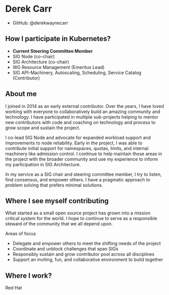 # Derek Carr

- GitHub: @derekwaynecarr

## How I participate in Kubernetes?

- **Current Steering Committee Member**
- SIG Node (co-chair)
- SIG Architecture (co-chair)
- WG Resource Management (Emeritus Lead)
- SIG API-Machinery, Autoscaling, Scheduling, Service Catalog (Contributor)

## About me

I joined in 2014 as an early external contributor.  Over the years, I have loved
working with everyone to collaboratively build an amazing community and
technology. I have participated in multiple sub-projects helping to mentor new
contributors with code and coaching on technology and process to grow scope and
sustain the project.

I co-lead SIG Node and advocate for expanded workload support and improvements
to node reliability.  Early in the project, I was able to contribute initial
support for namespaces, quotas, limits, and internal machinery like admission
control.  I continue to help maintain those areas in the project with the
broader community and use my experience to inform my participation in SIG
Architecture.

In my service as a SIG chair and steering committee member, I try to listen,
find consensus, and empower others.  I have a pragmatic approach to problem
solving that prefers minimal solutions.

## Where I see myself contributing

What started as a small open source project has grown into a mission critical
system for the world.  I hope to continue to serve as a responsible steward of
the community that we all depend upon.

Areas of focus

- Delegate and empower others to meet the shifting needs of the project
- Coordinate and unblock challenges that span SIGs
- Responsibly sustain and grow contributor pool across all disciplines
- Support an inviting, fun, and collaborative environment to build together

## Where I work?

Red Hat